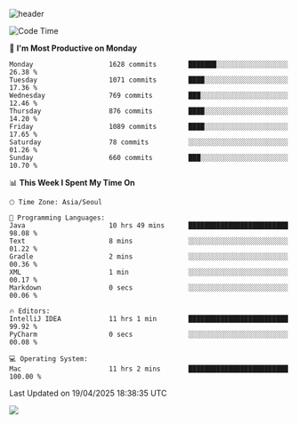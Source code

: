 ![header](https://capsule-render.vercel.app/api?type=Egg&color=timeAuto&height=300&section=header&text=PoPo&fontSize=90&animation=fadeIn)

  <!--START_SECTION:waka-->
![Code Time](http://img.shields.io/badge/Code%20Time-2%2C642%20hrs%2041%20mins-blue)

📅 **I'm Most Productive on Monday** 

```text
Monday                   1628 commits        ███████░░░░░░░░░░░░░░░░░░   26.38 % 
Tuesday                  1071 commits        ████░░░░░░░░░░░░░░░░░░░░░   17.36 % 
Wednesday                769 commits         ███░░░░░░░░░░░░░░░░░░░░░░   12.46 % 
Thursday                 876 commits         ████░░░░░░░░░░░░░░░░░░░░░   14.20 % 
Friday                   1089 commits        ████░░░░░░░░░░░░░░░░░░░░░   17.65 % 
Saturday                 78 commits          ░░░░░░░░░░░░░░░░░░░░░░░░░   01.26 % 
Sunday                   660 commits         ███░░░░░░░░░░░░░░░░░░░░░░   10.70 % 
```


📊 **This Week I Spent My Time On** 

```text
🕑︎ Time Zone: Asia/Seoul

💬 Programming Languages: 
Java                     10 hrs 49 mins      █████████████████████████   98.08 % 
Text                     8 mins              ░░░░░░░░░░░░░░░░░░░░░░░░░   01.22 % 
Gradle                   2 mins              ░░░░░░░░░░░░░░░░░░░░░░░░░   00.36 % 
XML                      1 min               ░░░░░░░░░░░░░░░░░░░░░░░░░   00.17 % 
Markdown                 0 secs              ░░░░░░░░░░░░░░░░░░░░░░░░░   00.06 % 

🔥 Editors: 
IntelliJ IDEA            11 hrs 1 min        █████████████████████████   99.92 % 
PyCharm                  0 secs              ░░░░░░░░░░░░░░░░░░░░░░░░░   00.08 % 

💻 Operating System: 
Mac                      11 hrs 2 mins       █████████████████████████   100.00 % 
```


 Last Updated on 19/04/2025 18:38:35 UTC
<!--END_SECTION:waka-->



<img src="https://capsule-render.vercel.app/api?type=Egg&color=timeAuto&height=300&section=footer&text=PoPo&fontSize=90&animation=fadeIn&reversal=true" />
